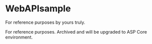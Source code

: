# WebAPIsample
For reference purposes by yours truly.

For reference purposes.
Archived and will be upgraded to ASP Core environment.
